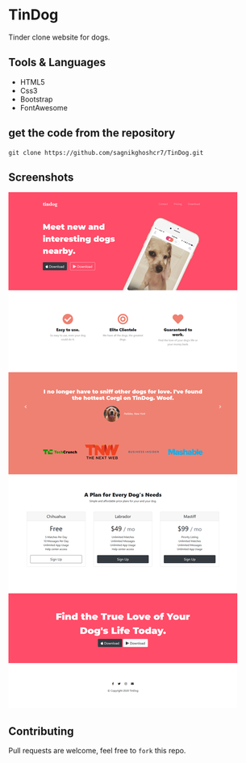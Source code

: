 # TinDog
Tinder clone website for dogs.

## Tools & Languages
- HTML5
- Css3
- Bootstrap
- FontAwesome

## get the code from the repository
```
git clone https://github.com/sagnikghoshcr7/TinDog.git
```

## Screenshots
![](https://github.com/sagnikghoshcr7/images/blob/master/TinDog%20screenshots/web.png)


## Contributing
Pull requests are welcome, feel free to ```fork``` this repo.
